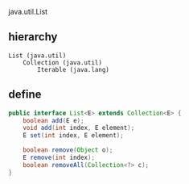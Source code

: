 java.util.List

## hierarchy
```
List (java.util)
    Collection (java.util)
        Iterable (java.lang)
```

## define
```java
public interface List<E> extends Collection<E> {
    boolean add(E e);
    void add(int index, E element);
    E set(int index, E element);

    boolean remove(Object o);
    E remove(int index);
    boolean removeAll(Collection<?> c);
}
```
